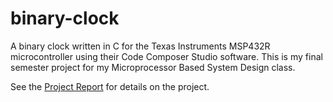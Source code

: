 # binary-clock
A binary clock written in C for the Texas Instruments MSP432R microcontroller using their Code Composer Studio software. This is my final semester project for my Microprocessor Based System Design class.

See the [Project Report](https://github.com/Dartis4/binary-clock/blob/master/Final_Project.pdf) for details on the project.
